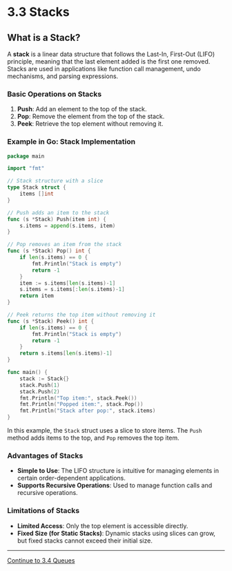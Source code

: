 
# 3.3 Stacks

## What is a Stack?

A **stack** is a linear data structure that follows the Last-In, First-Out (LIFO) principle, meaning that the last element added is the first one removed. Stacks are used in applications like function call management, undo mechanisms, and parsing expressions.

### Basic Operations on Stacks

1. **Push**: Add an element to the top of the stack.
2. **Pop**: Remove the element from the top of the stack.
3. **Peek**: Retrieve the top element without removing it.

### Example in Go: Stack Implementation

```go
package main

import "fmt"

// Stack structure with a slice
type Stack struct {
    items []int
}

// Push adds an item to the stack
func (s *Stack) Push(item int) {
    s.items = append(s.items, item)
}

// Pop removes an item from the stack
func (s *Stack) Pop() int {
    if len(s.items) == 0 {
        fmt.Println("Stack is empty")
        return -1
    }
    item := s.items[len(s.items)-1]
    s.items = s.items[:len(s.items)-1]
    return item
}

// Peek returns the top item without removing it
func (s *Stack) Peek() int {
    if len(s.items) == 0 {
        fmt.Println("Stack is empty")
        return -1
    }
    return s.items[len(s.items)-1]
}

func main() {
    stack := Stack{}
    stack.Push(1)
    stack.Push(2)
    fmt.Println("Top item:", stack.Peek())
    fmt.Println("Popped item:", stack.Pop())
    fmt.Println("Stack after pop:", stack.items)
}
```

In this example, the `Stack` struct uses a slice to store items. The `Push` method adds items to the top, and `Pop` removes the top item.

### Advantages of Stacks

- **Simple to Use**: The LIFO structure is intuitive for managing elements in certain order-dependent applications.
- **Supports Recursive Operations**: Used to manage function calls and recursive operations.

### Limitations of Stacks

- **Limited Access**: Only the top element is accessible directly.
- **Fixed Size (for Static Stacks)**: Dynamic stacks using slices can grow, but fixed stacks cannot exceed their initial size.

---

[Continue to 3.4 Queues](./3_4_Queues.md)
